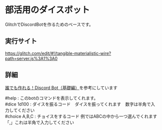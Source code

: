 # 部活用のダイスボット

GlitchでDiscordBotを作るためのベースです。
　
## 実行サイト　
https://glitch.com/edit/#!/tangible-materialistic-wire?path=server.js%3A1%3A0


## 詳細

[誰でも作れる！Discord Bot（基礎編）](https://note.com/exteoi/n/nf1c37cb26c41)を参考にしています

#help         :   このbotのコマンドを表示してくれます。<br>
#dice 1d100   :   ダイスを振るコード　ダイスを振ってくれます　数字は半角で入力してください <br>
#choice A,B,C :   チョイスをするコード 例ではABCの中から一つ選んでくれます「,」これは半角で入力してください<br>
